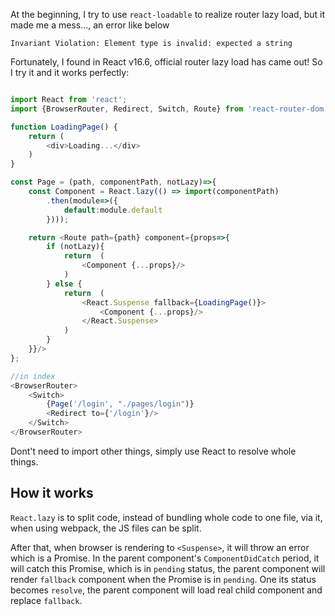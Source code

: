 At the beginning, I try to use `react-loadable` to realize router lazy load, but it made me a mess..., an error like below

`Invariant Violation: Element type is invalid: expected a string`

Fortunately, I found in React v16.6, official router lazy load has came out! So I try it and it works perfectly:

```JavaScript

import React from 'react';
import {BrowserRouter, Redirect, Switch, Route} from 'react-router-dom';

function LoadingPage() {
    return (
        <div>Loading...</div>
    )
}

const Page = (path, componentPath, notLazy)=>{
    const Component = React.lazy(() => import(componentPath)
        .then(module=>({
            default:module.default
        })));

    return <Route path={path} component={props=>{
        if (notLazy){
            return  (
                <Component {...props}/>
            )
        } else {
            return  (
                <React.Suspense fallback={LoadingPage()}>
                    <Component {...props}/>
                </React.Suspense>
            )
        }
    }}/>
};

//in index
<BrowserRouter>
    <Switch>
        {Page('/login', "./pages/login")}
        <Redirect to={'/login'}/>
    </Switch>
</BrowserRouter>
```

Dont't need to import other things, simply use React to resolve whole things.

## How it works

`React.lazy` is to split code, instead of bundling whole code to one file, via it, when using webpack, the JS files can be split. 

After that, when browser is rendering to `<Suspense>`, it will throw an error which is a Promise. 
In the parent component's `ComponentDidCatch` period, it will catch this Promise, which is in `pending` status, 
the parent component will render `fallback` component when the Promise is in `pending`. 
One its status becomes `resolve`, the parent component will load real child component and replace `fallback`.



